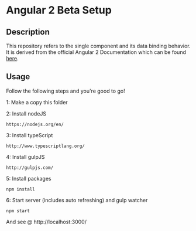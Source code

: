 # Angular 2 Beta Setup

## Description
This repository refers to the single component and its data binding behavior.
It is derived from the official Angular 2 Documentation which can be found [here](https://angular.io/docs/ts/latest/quickstart.html).
## Usage
Follow the following steps and you're good to go!

1: Make a copy this folder

2: Install nodeJS
```
https://nodejs.org/en/
```
3: Install typeScript
```
http://www.typescriptlang.org/
```
4: Install gulpJS
```
http://gulpjs.com/
```
5: Install packages
```
npm install
```
6: Start server (includes auto refreshing) and gulp watcher
```
npm start
```

And see @ http://localhost:3000/ 